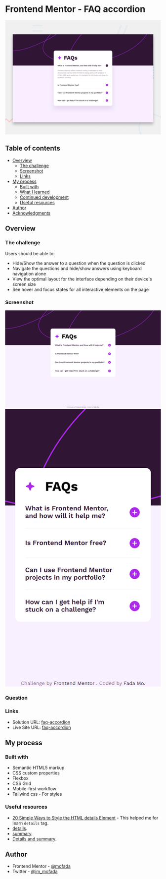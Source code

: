 # Frontend Mentor - FAQ accordion

![Design preview for the FAQ accordion coding challenge](./design/desktop-preview.jpg)

## Table of contents

- [Overview](#overview)
    - [The challenge](#the-challenge)
    - [Screenshot](#screenshot)
    - [Links](#links)
- [My process](#my-process)
    - [Built with](#built-with)
    - [What I learned](#what-i-learned)
    - [Continued development](#continued-development)
    - [Useful resources](#useful-resources)
- [Author](#author)
- [Acknowledgments](#acknowledgments)

## Overview

### The challenge

Users should be able to:

- Hide/Show the answer to a question when the question is clicked
- Navigate the questions and hide/show answers using keyboard navigation alone
- View the optimal layout for the interface depending on their device's screen size
- See hover and focus states for all interactive elements on the page

### Screenshot

![screenshot](screenshot/screenshot.png)
![screenshot-mobile](screenshot/screenshot-mobile.png)

### Question

### Links

- Solution URL: [faq-accordion](https://www.frontendmentor.io/solutions/faq-accordion-with-tailwind-css-flZpKt8yQs)
- Live Site URL: [faq-accordion](https://mofada.github.io/frontend-mentor/challenges/faq-accordion/)

## My process

### Built with

- Semantic HTML5 markup
- CSS custom properties
- Flexbox
- CSS Grid
- Mobile-first workflow
- Tailwind css - For styles

### Useful resources

- [20 Simple Ways to Style the HTML details Element](https://www.sitepoint.com/style-html-details-element/) - This helped me for learn `details` tag.
- [details](https://developer.mozilla.org/en-US/docs/Web/HTML/Element/details).  
- [summary](https://developer.mozilla.org/en-US/docs/Web/HTML/Element/summary).
- [Details and summary](https://web.dev/learn/html/details?hl=zh-cn).

## Author

- Frontend Mentor - [@mofada](https://www.frontendmentor.io/profile/mofada)
- Twitter - [@im_mofada](https://x.com/im_mofada)
